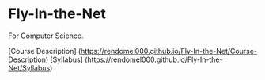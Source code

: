 # Fly-In-the-Net
For Computer Science.

[Course Description] (https://rendomel000.github.io/Fly-In-the-Net/Course-Description)
[Syllabus] (https://rendomel000.github.io/Fly-In-the-Net/Syllabus)
